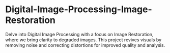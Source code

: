 # Digital-Image-Processing-Image-Restoration
Delve into Digital Image Processing with a focus on Image Restoration, where we bring clarity to degraded images. This project revives visuals by removing noise and correcting distortions for improved quality and analysis.
